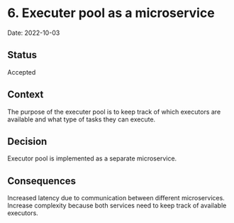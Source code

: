 # 6. Executer pool as a microservice

Date: 2022-10-03

## Status

Accepted

## Context

The purpose of the executer pool is to keep track of which executors are available and what type of tasks they can execute.

## Decision

Executor pool is implemented as a separate microservice.

## Consequences

Increased latency due to communication between different microservices. Increase complexity because both services need to keep track of available executors. 
